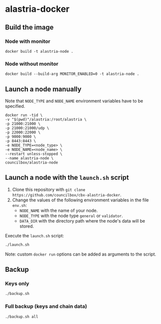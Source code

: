 # alastria-docker

## Build the image
### Node with monitor
```
docker build -t alastria-node .
```

### Node without monitor
```
docker build --build-arg MONITOR_ENABLED=0 -t alastria-node .
```

## Launch a node manually
Note that `NODE_TYPE` and `NODE_NAME` environment variables have to be specified.
```
docker run -tid \
-v "$(pwd)"/alastria:/root/alastria \
-p 21000:21000 \
-p 21000:21000/udp \
-p 22000:22000 \
-p 9000:9000 \
-p 8443:8443 \
-e NODE_TYPE=<node_type> \
-e NODE_NAME=<node_name> \
--restart unless-stopped \
--name alastria-node \
councilbox/alastria-node
```

## Launch a node with the `launch.sh` script
1. Clone this repository with `git clone https://github.com/councilbox/cbx-alastria-docker`.
2. Change the values of the following environment variables in the file `env.sh`:
    - `NODE_NAME` with the name of your node.
    - `NODE_TYPE` with the node type `general` or `validator`.
    - `DATA_DIR` with the directory path where the node's data will be stored.

Execute the `launch.sh` script:
```bash
./launch.sh
```

Note: custom `docker run` options can be added as arguments to the script.

## Backup
### Keys only
```bash
./backup.sh
```

### Full backup (keys and chain data)
```bash
./backup.sh all
```
